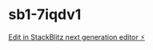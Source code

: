 # sb1-7iqdv1

[Edit in StackBlitz next generation editor ⚡️](https://stackblitz.com/~/github.com/OldMohamm/sb1-7iqdv1)